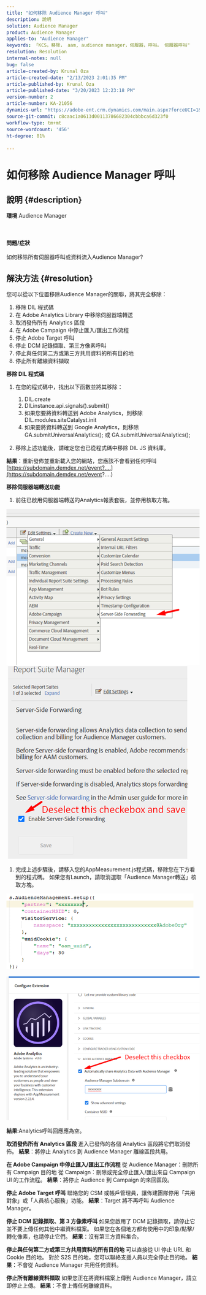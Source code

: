 ```yaml
---
title: "如何移除 Audience Manager 呼叫"
description: 說明
solution: Audience Manager
product: Audience Manager
applies-to: "Audience Manager"
keywords: 「KCS，移除， aam, audience manager，伺服器，呼叫。 伺服器呼叫"
resolution: Resolution
internal-notes: null
bug: false
article-created-by: Krunal Oza
article-created-date: "2/13/2023 2:01:35 PM"
article-published-by: Krunal Oza
article-published-date: "3/20/2023 12:23:18 PM"
version-number: 2
article-number: KA-21056
dynamics-url: "https://adobe-ent.crm.dynamics.com/main.aspx?forceUCI=1&pagetype=entityrecord&etn=knowledgearticle&id=7560afe7-a6ab-ed11-aad1-6045bd006793"
source-git-commit: c8caac1a0613d00113786682304cbbbca6d323f0
workflow-type: tm+mt
source-wordcount: '456'
ht-degree: 81%

---
```


# 如何移除 Audience Manager 呼叫

## 說明 {#description}

<b>環境</b>
Audience Manager
<br><br> <br><br><b>問題/症狀</b><br><br>如何移除所有伺服器呼叫或資料流入Audience Manager?<br>

## 解決方法 {#resolution}


您可以從以下位置移除Audience Manager的關聯，將其完全移除：

1. 移除 DIL 程式碼
2. 在 Adobe Analytics Library 中移除伺服器端轉送
3. 取消發佈所有 Analytics 區段
4. 在 Adobe Campaign 中停止匯入/匯出工作流程
5. 停止 Adobe Target 呼叫
6. 停止 DCM 記錄擷取、第三方像素呼叫
7. 停止與任何第二方或第三方共用資料的所有目的地
8. 停止所有離線資料擷取




<b>移除 DIL 程式碼</b>

1. 在您的程式碼中，找出以下函數並將其移除：

   1. DIL.create
   2. DILinstance.api.signals().submit()
   3. 如果您要將資料轉送到 Adobe Analytics，則移除 DIL.modules.siteCatalyst.init
   4. 如果要將資料轉送到 Google Analytics，則移除 GA.submitUniversalAnalytics(); 或 GA.submitUniversalAnalytics();
2. 移除上述功能後，請確定您也已從程式碼中移除 DIL JS 資料庫。


<b>結果</b>：重新發佈並重新載入您的網站，您應該不會看到任何呼叫 [https://subdomain.demdex.net/event?....](https://subdomain.demdex.net/event?....)



<b>移除伺服器端轉送功能</b>

1. 前往已啟用伺服器端轉送的Analytics報表套裝，並停用核取方塊。


![](assets/8a6b5fd5-676c-ed11-9562-6045bd006239.png) ![](assets/8d6b5fd5-676c-ed11-9562-6045bd006239.png)

1. 完成上述步驟後，請移入您的AppMeasurement.js程式碼，移除您在下方看到的程式碼。 如果您有Launch，請取消選取「Audience Manager轉送」核取方塊。


![](assets/8c6b5fd5-676c-ed11-9562-6045bd006239.png)             ![](assets/8b6b5fd5-676c-ed11-9562-6045bd006239.png)

<b>結果</b>:Analytics呼叫回應應為空。

<b>取消發佈所有 Analytics 區段</b>
進入已發佈的各個 Analytics 區段將它們取消發佈。
<b>結果</b>：將停止 Analytics 到 Audience Manager 離線區段共用。

<b>在 Adobe Campaign 中停止匯入/匯出工作流程</b>
從 Audience Manager：刪除所有 Campaign 目的地
從 Campaign：刪除或完全停止匯入/匯出來自 Campaign UI 的工作流程。
<b>結果</b>：將停止 Audience 到 Campaign 的來回區段。

<b>停止 Adobe Target 呼叫</b>
聯絡您的 CSM 或帳戶管理員，讓佈建團隊停用「共用對象」或「人員核心服務」功能。
<b>結果</b>：Target 將不再呼叫 Audience Manager。

<b>停止 DCM 記錄擷取、第 3 方像素呼叫</b>
如果您啟用了 DCM 記錄擷取，請停止它並不要上傳任何其他中繼資料檔案。
如果您在各個地方都有使用中的印象/點擊/轉化像素，也請停止它們。
<b>結果</b>：沒有第三方資料集合。

<b>停止與任何第二方或第三方共用資料的所有目的地</b>
可以直接從 UI 停止 URL 和 Cookie 目的地。
對於 S2S 目的地，您可以聯絡支援人員以完全停止目的地。
<b>結果</b>：不會從 Audience Manager 共用任何資料。

<b>停止所有離線資料擷取</b>
如果您正在將資料檔案上傳到 Audience Manager，請立即停止上傳。
<b>結果</b>：不會上傳任何離線資料。
